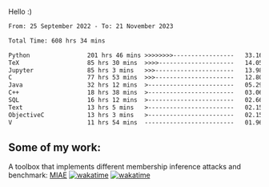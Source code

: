 Hello :)


<!--START_SECTION:waka-->

```txt
From: 25 September 2022 - To: 21 November 2023

Total Time: 608 hrs 34 mins

Python                201 hrs 46 mins >>>>>>>>-----------------   33.16 %
TeX                   85 hrs 30 mins  >>>>---------------------   14.05 %
Jupyter               85 hrs 3 mins   >>>----------------------   13.98 %
C                     77 hrs 53 mins  >>>----------------------   12.80 %
Java                  32 hrs 12 mins  >------------------------   05.29 %
C++                   18 hrs 38 mins  >------------------------   03.06 %
SQL                   16 hrs 12 mins  >------------------------   02.66 %
Text                  13 hrs 5 mins   >------------------------   02.15 %
ObjectiveC            13 hrs 3 mins   >------------------------   02.15 %
V                     11 hrs 54 mins  -------------------------   01.96 %
```

<!--END_SECTION:waka-->

## Some of my work: 

A toolbox that implements different membership inference attacks and benchmark: [MIAE](https://github.com/RPI-DSPlab) [![wakatime](https://wakatime.com/badge/user/18ac89f5-baf8-49e6-a5ee-d9272435ce3a/project/3e6541fd-578f-4d9d-9080-f2a42b2d10e1.svg)](https://wakatime.com/badge/user/18ac89f5-baf8-49e6-a5ee-d9272435ce3a/project/3e6541fd-578f-4d9d-9080-f2a42b2d10e1) [![wakatime](https://wakatime.com/badge/user/18ac89f5-baf8-49e6-a5ee-d9272435ce3a/project/5d5826e9-c6d6-4d86-8b00-0d1608c5f167.svg)](https://wakatime.com/badge/user/18ac89f5-baf8-49e6-a5ee-d9272435ce3a/project/5d5826e9-c6d6-4d86-8b00-0d1608c5f167)
